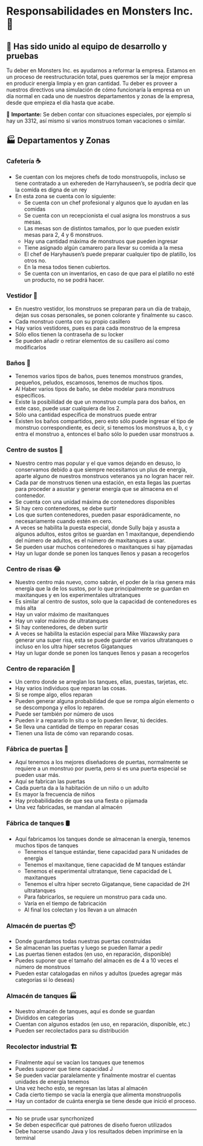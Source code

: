 # Responsabilidades en Monsters Inc. 🚀

## 🌟 Has sido unido al equipo de desarrollo y pruebas
Tu deber en Monsters Inc. es ayudarnos a reformar la empresa. Estamos en un proceso de reestructuración total, pues queremos ser la mejor empresa en producir energía limpia y en gran cantidad. Tu deber es proveer a nuestros directivos una simulación de cómo funcionaría la empresa en un día normal en cada uno de nuestros departamentos y zonas de la empresa, desde que empieza el día hasta que acabe.

📌 **Importante:** Se deben contar con situaciones especiales, por ejemplo si hay un 3312, así mismo si varios monstruos toman vacaciones o similar.

## 🏭 Departamentos y Zonas

### Cafetería ☕
- Se cuentan con los mejores chefs de todo monstruopolis, incluso se tiene contratado a un exhereden de Harryhauseen’s, se podría decir que la comida es digna de un rey
- En esta zona se cuenta con lo siguiente:
  - Se cuenta con un chef profesional y algunos que lo ayudan en las comidas
  - Se cuenta con un recepcionista el cual asigna los monstruos a sus mesas.
  - Las mesas son de distintos tamaños, por lo que pueden existir mesas para 2, 4 y 6 monstruos.
  - Hay una cantidad máxima de monstruos que pueden ingresar
  - Tiene asignado algún camarero para llevar su comida a la mesa
  - El chef de Haryhausen’s puede preparar cualquier tipo de platillo, los otros no.
  - En la mesa todos tienen cubiertos.
  - Se cuenta con un inventarios, en caso de que para el platillo no esté un producto, no se podrá hacer.

### Vestidor 👕
- En nuestro vestidor, los monstruos se preparan para un día de trabajo, dejan sus cosas personales, se ponen colorante y finalmente su casco.
- Cada monstruo cuenta con su propio casillero
- Hay varios vestidores, pues es para cada monstruo de la empresa
- Sólo ellos tienen la contraseña de su locker
- Se pueden añadir o retirar elementos de su casillero así como modificarlos

### Baños 🚻
- Tenemos varios tipos de baños, pues tenemos monstruos grandes, pequeños, peludos, escamosos, tenemos de muchos tipos.
- Al Haber varios tipos de baño, se debe modelar para monstruos específicos.
- Existe la posibilidad de que un monstruo cumpla para dos baños, en este caso, puede usar cualquiera de los 2.
- Sólo una cantidad específica de monstruos puede entrar 
- Existen los baños compartidos, pero esto sólo puede ingresar el tipo de monstruo correspondiente, es decir, si tenemos los monstruos a, b, c y entra el monstruo a, entonces el baño sólo lo pueden usar monstruos a.

### Centro de sustos 👻
- Nuestro centro mas popular y el que vamos dejando en desuso, lo conservamos debido a que siempre necesitamos un plus de energía, aparte alguno de nuestros monstruos veteranos ya no logran hacer reír.
- Cada par de monstruos tienen una estación, en esta llegas las puertas para proceder a asustar y generar energía que se almacena en el contenedor.
- Se cuenta con una unidad máxima de contenedores disponibles
- Si hay cero contenedores, se debe surtir
- Los que surten contenedores, pueden pasar esporádicamente, no necesariamente cuando estén en cero.
- A veces se habilita la puesta especial, donde Sully baja y asusta a algunos adultos, estos gritos se guardan en 1 maxitanque, dependiendo del número de adultos, es el número de maxitanques a usar.
- Se pueden usar muchos contenedores o maxitanques si hay pijamadas
- Hay un lugar donde se ponen los tanques llenos y pasan a recogerlos

### Centro de risas 😂
- Nuestro centro más nuevo, como sabrán, el poder de la risa genera más energía que la de los sustos, por lo que principalmente se guardan en maxitanques y en los experimentales ultratanques
- Es similar al centro de sustos, solo que la capacidad de contenedores es más alta
- Hay un valor máximo de maxitanques
- Hay un valor máximo de ultratanques
- Si hay contenedores, de deben surtir
- A veces se habilita la estación especial para Mike Wazawsky para generar una super risa, esta se puede guardar en varios ultratanques o incluso en los ultra hiper secretos Gigatanques
- Hay un lugar donde se ponen los tanques llenos y pasan a recogerlos

### Centro de reparación 🔧
- Un centro donde se arreglan los tanques, ellas, puestas, tarjetas, etc.
- Hay varios individuos que reparan las cosas.
- Si se rompe algo, ellos reparan
- Pueden generar alguna probabilidad de que se rompa algún elemento o se descomponga y ellos lo reparen.
- Puede ser también por número de usos
- Pueden ir a repararlo In situ o se lo pueden llevar, tú decides.
- Se lleva una cantidad de tiempo en reparar cosas
- Tienen una lista de cómo van reparando cosas.

### Fábrica de puertas 🚪
- Aquí tenemos a los mejores diseñadores de puertas, normalmente se requiere a un monstruo por puerta, pero si es una puerta especial se pueden usar más.
- Aquí se fabrican las puertas
- Cada puerta da a la habitación de un niño o un adulto
- Es mayor la frecuencia de niños
- Hay probabilidades de que sea una fiesta o pijamada
- Una vez fabricadas, se mandan al almacén

### Fábrica de tanques 🛢️
- Aquí fabricamos los tanques donde se almacenan la energía, tenemos muchos tipos de tanques
  - Tenemos el tanque estándar, tiene capacidad para N unidades de energía
  - Tenemos el maxitanque, tiene capacidad de M tanques estándar
  - Tenemos el experimental ultratanque, tiene capacidad de L maxitanques
  - Tenemos el ultra híper secreto Gigatanque, tiene capacidad de 2H ultratanques
  - Para fabricarlos, se requiere un monstruo para cada uno.
  - Varía en el tiempo de fabricación
  - Al final los colectan y los llevan a un almacén

### Almacén de puertas 📦
- Donde guardamos todas nuestras puertas construidas
- Se almacenan las puertas y luego se pueden llamar a pedir
- Las puertas tienen estados (en uso, en reparación, disponible)
- Puedes suponer que el tamaño del almacén es de 4 a 10 veces el número de monstruos
- Pueden estar catalogadas en niños y adultos (puedes agregar más categorías si lo deseas)

### Almacén de tanques 🏭
- Nuestro almacén de tanques, aquí es donde se guardan
- Divididos en categorías
- Cuentan con algunos estados (en uso, en reparación, disponible, etc.)
- Pueden ser recolectados para su distribución

### Recolector industrial 🏗️
- Finalmente aquí se vacían los tanques que tenemos
- Puedes suponer que tiene capacidad J
- Se pueden vaciar paralelamente y finalmente mostrar el cuentas unidades de energía tenemos
- Una vez hecho esto, se regresan las latas al almacén
- Cada cierto tiempo se vacía la energía que alimenta monstruopolis
- Hay un contador de cuánta energía se tiene desde que inició el proceso.

---

+ No se prude usar syncrhonized
+ Se deben especificar qué patrones de diseño fueron utilizados
+ Debe hacerse usando Java y los resultados deben imprimirse en la terminal
